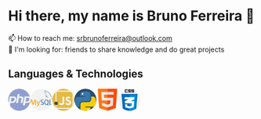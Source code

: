 # Hi there, my name is Bruno Ferreira 👋

<!--
**brunoferreiracoder/brunoferreiracoder** is a ✨ _special_ ✨ repository because its `README.md` (this file) appears on your GitHub profile.

Here are some ideas to get you started:

- 🔭 I’m currently working on ...
- 🌱 I’m currently learning ...
- 👯 I’m looking to collaborate on ...
- 🤔 I’m looking for help with ...
- 💬 Ask me about ...
- 😄 Pronouns: ...
- ⚡ Fun fact: ...
-->

📫 How to reach me: srbrunoferreira@outlook.com<br>
🤔 I'm looking for: friends to share knowledge and do great projects

## Languages & Technologies
<img align="left" width="45" src="php.png">
<img align="left" width="45" src="mysql.png">
<img align="left" width="45" src="javascript.png">
<img align="left" width="45" src="python.png">
<img align="left" width="45" src="html.png">
<img align="left" width="45" src="css.png">
